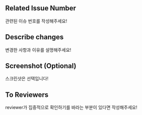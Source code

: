 ## Related Issue Number
관련된 이슈 번호를 작성해주세요!

## Describe changes
변경한 사항과 이유를 설명해주세요!

## Screenshot (Optional)
스크린샷은 선택입니다!

## To Reviewers
reviewer가 집중적으로 확인하기를 바라는 부분이 있다면 작성해주세요!